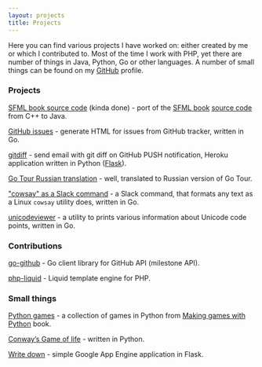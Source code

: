 ```yaml
---
layout: projects
title: Projects
---
```


Here you can find various projects I have worked on: either created by me or which I contributed to. Most of the time I work with PHP, yet there are number of things in Java, Python, Go or other languages. A number of small things can be found on my [GitHub](https://github.com/kalimatas) profile.

### Projects

<a href="https://github.com/kalimatas/sfmlbook-java" target="_blank">SFML book source code</a> (kinda done) - port of the <a href="http://www.packtpub.com/game-development/sfml-game-development" title="SFML book" target="_blank">SFML book</a> <a href="https://github.com/LaurentGomila/SFML-Game-Development-Book" target="_blank">source code</a> from C++ to Java.

<a href="https://github.com/kalimatas/githubissues" target="_blank">GitHub issues</a> - generate HTML for issues from GitHub tracker, written in Go.

<a href="https://github.com/kalimatas/gitdiff" target="_blank">gitdiff</a> - send email with git diff on GitHub PUSH notification, Heroku application written in Python (<a href="http://flask.pocoo.org/" target="_blank">Flask</a>).

<a href="https://github.com/kalimatas/go-tour-ru" target="_blank">Go Tour Russian translation</a> - well, translated to Russian version of Go Tour.

<a href="https://github.com/kalimatas/slack-cowbot" target="_blank">"cowsay" as a Slack command</a> - a Slack command, that formats any text as a Linux `cowsay` utility does, written in Go.

<a href="https://github.com/kalimatas/unicodeviewer" target="_blank">unicodeviewer</a> - a utility to prints various information about Unicode code points, written in Go.


### Contributions

<a href="https://github.com/google/go-github" target="_blank">go-github</a> - Go client library for GitHub API (milestone API).

<a href="https://github.com/kalimatas/php-liquid" target="_blank">php-liquid</a> - Liquid template engine for PHP.

### Small things

<a href="https://github.com/kalimatas/pythongames" target="_blank">Python games</a> - a collection of games in Python from <a href="http://inventwithpython.com/" target="_blank">Making games with Python</a> book.

<a href="https://github.com/kalimatas/gameoflife" target="_blank">Conway&rsquo;s Game of life</a> - written in Python.

<a href="https://github.com/kalimatas/writedownme" target="_blank">Write down</a> - simple Google App Engine application in Flask.
